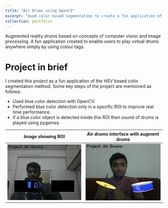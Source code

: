 ```yaml
---
title: "Air Drums using OpenCV"
excerpt: "Used color based segmentation to create a fun application of air drums<br/><img src='/images/air-drums.gif'>"
collection: portfolio
---
```


Augmented reality drums based on concepts of computer vision and image processing. A fun application created to enable users to play virtual drums anywhere simply by using colour tags.

Project in brief
================

I created this project as a fun application of the HSV based color segmentation method. Some key steps of the project are mentioned as follows:
* Used blue color detection with OpenCV.
* Performed blue color detection only in a specific ROI to improve real time performance.
* If a blue color object is detected inside this ROI then sound of drums is played using pygames.

| Image showing ROI | Air drums interface with augment drums |
| :---: | :---: |
| ![](/images/verbose.jpg) | ![](/images/air-drums.png) |
